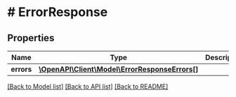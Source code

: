 # # ErrorResponse

## Properties

Name | Type | Description | Notes
------------ | ------------- | ------------- | -------------
**errors** | [**\OpenAPI\Client\Model\ErrorResponseErrors[]**](ErrorResponseErrors.md) |  | [optional] 

[[Back to Model list]](../../README.md#documentation-for-models) [[Back to API list]](../../README.md#documentation-for-api-endpoints) [[Back to README]](../../README.md)


